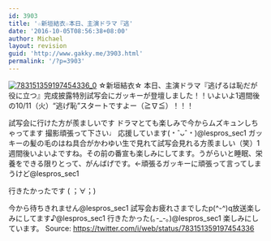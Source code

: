 ```yaml
---
id: 3903
title: '☆新垣結衣☆本日、主演ドラマ『逃'
date: '2016-10-05T08:56:38+08:00'
author: Michael
layout: revision
guid: 'http://www.gakky.me/3903.html'
permalink: '/?p=3903'
---
```


[![783151359197454336_0](http://www.yui-aragaki.org/wp-content/uploads/2016/10/783151359197454336_0.jpg)](http://www.yui-aragaki.org/wp-content/uploads/2016/10/783151359197454336_0.jpg)
☆新垣結衣☆
本日、主演ドラマ『逃げるは恥だが役に立つ』完成披露特別試写会にガッキーが登壇しました！！いよいよ1週間後の10/11（火）“逃げ恥”スタートですよー（≧∇≦）！！！

試写会に行けた方が羨ましいです
ドラマとても楽しみで今からムズキュンしちゃってます
撮影頑張って下さい♩
応援しています(﹡ˆᴗˆ﹡)@lespros\_sec1
ガッキーの髪の毛のはね具合がかわゆい生で見れて試写会見れる方羨ましい（笑）1週間後いよいよですね。その前の番宣も楽しみにしてます。うがらいと睡眠、栄養をできる限りとって、がんばげです。←頑張るガッキーに頑張って言ってしまうけど@lespros\_sec1

行きたかったです ( ；∀；)

今から待ちきれません@lespros\_sec1
試写会お疲れさまでしたp(^-^)q放送楽しみにしてます♪@lespros\_sec1
行きたかった(｡-\_-｡)@lespros\_sec1 楽しみにしています。
Source: <https://twitter.com/i/web/status/783151359197454336>

